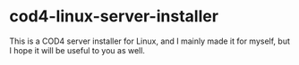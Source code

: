# cod4-linux-server-installer
This is a COD4 server installer for Linux, and I mainly made it for myself, but I hope it will be useful to you as well.
